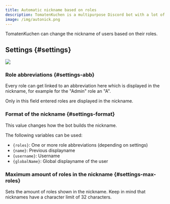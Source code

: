 ```yaml
---
title: Automatic nickname based on roles
description: TomatenKuchen is a multipurpose Discord bot with a lot of features for your server. Get help for setting up the automated role based nicknames.
image: /img/autonick.png
---
```


TomatenKuchen can change the nickname of users based on their roles.

## Settings {#settings}

![](/img/autonick.png)

### Role abbreviations {#settings-abb}

Every role can get linked to an abbreviation here which is displayed in the nickname, for example for the "Admin" role an "A".

Only in this field entered roles are displayed in the nickname.

### Format of the nickname {#settings-format}

This value changes how the bot builds the nickname.

The following variables can be used:
- `{roles}`: One or more role abbreviations (depending on settings)
- `{name}`: Previous displayname
- `{username}`: Username
- `{globalName}`: Global displayname of the user

### Maximum amount of roles in the nickname {#settings-max-roles}

Sets the amount of roles shown in the nickname. Keep in mind that nicknames have a character limit of 32 characters.
